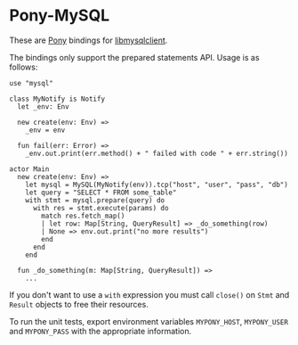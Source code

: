 # Pony-MySQL

These are [Pony](http://www.ponylang.org/) bindings for [libmysqlclient](http://dev.mysql.com/doc/refman/5.7/en/c-api.html).

The bindings only support the prepared statements API. Usage is as follows:

```pony
use "mysql"

class MyNotify is Notify
  let _env: Env

  new create(env: Env) =>
    _env = env

  fun fail(err: Error) =>
    _env.out.print(err.method() + " failed with code " + err.string())

actor Main
  new create(env: Env) =>
    let mysql = MySQL(MyNotify(env)).tcp("host", "user", "pass", "db")
    let query = "SELECT * FROM some_table"
    with stmt = mysql.prepare(query) do
      with res = stmt.execute(params) do
        match res.fetch_map()
        | let row: Map[String, QueryResult] => _do_something(row)
        | None => env.out.print("no more results")
        end
      end
    end

  fun _do_something(m: Map[String, QueryResult]) =>
    ...
```

If you don't want to use a `with` expression you must call `close()` on `Stmt`
and `Result` objects to free their resources.

To run the unit tests, export environment variables `MYPONY_HOST`, `MYPONY_USER`
and `MYPONY_PASS` with the appropriate information.
